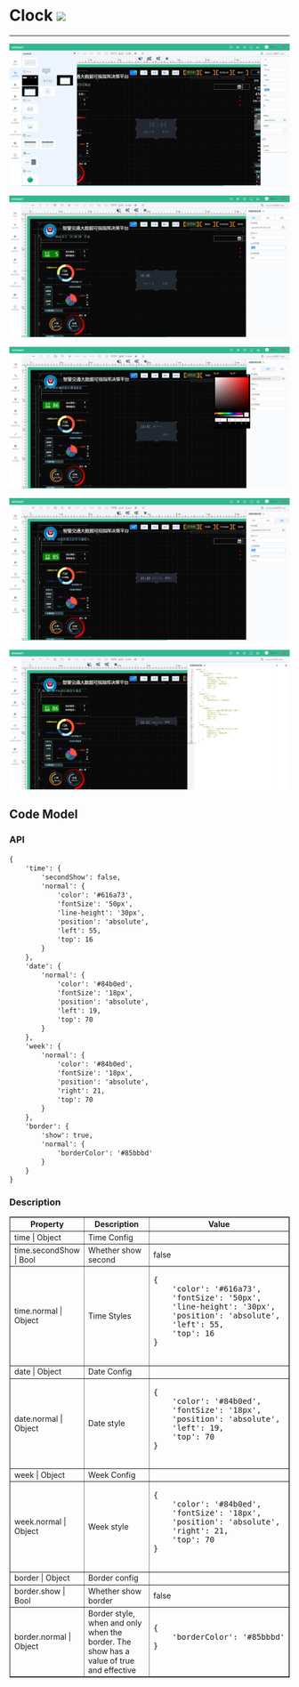 # Clock ![](/assets/Clock.png)

---

![](/assets/controls/clock01.png)

![](/assets/controls/clock02.png)

![](/assets/controls/clock03.png)

![](/assets/controls/clock04.png)

![](/assets/controls/clock05.png)

## Code Model

### API

```
{
    'time': {
        'secondShow': false,
        'normal': {
            'color': '#616a73',
            'fontSize': '50px',
            'line-height': '30px',
            'position': 'absolute',
            'left': 55,
            'top': 16
        }
    },
    'date': {
        'normal': {
            'color': '#84b0ed',
            'fontSize': '18px',
            'position': 'absolute',
            'left': 19,
            'top': 70
        }
    },
    'week': {
        'normal': {
            'color': '#84b0ed',
            'fontSize': '18px',
            'position': 'absolute',
            'right': 21,
            'top': 70
        }
    },
    'border': {
        'show': true,
        'normal': {
            'borderColor': '#85bbbd'
        }
    }
}
```

### Description


<table border="1">
    <tr>
        <th width="15%"> Property </th>
        <th width="30%"> Description </th>
        <th> Value </th>
    </tr>
    <tr>
        <td>time | Object  </td>
        <td> Time Config </td>
        <td> </td>
    </tr>
    <tr>
        <td>time.secondShow | Bool </td>
        <td> Whether show second </td>
        <td>false</td>
    </tr>
    <tr>
        <td>time.normal | Object </td>
        <td> Time Styles</td>
        <td><pre>
{
    'color': '#616a73',
    'fontSize': '50px',
    'line-height': '30px',
    'position': 'absolute',
    'left': 55,
    'top': 16
}
        </pre></td>
    </tr>
    <tr>
        <td>date | Object </td>
        <td> Date Config </td>
        <td> </td>
    </tr>
    <tr>
        <td>date.normal | Object </td>
        <td> Date style </td>
        <td><pre>
{
    'color': '#84b0ed',
    'fontSize': '18px',
    'position': 'absolute',
    'left': 19,
    'top': 70
}
        </pre></td>
    </tr>
    <tr>
        <td>week | Object </td>
        <td>Week Config </td>
        <td> </td>
    </tr>
    <tr>
        <td>week.normal | Object </td>
        <td>Week style</td>
        <td><pre>
{
    'color': '#84b0ed',
    'fontSize': '18px',
    'position': 'absolute',
    'right': 21,
    'top': 70
}
        </pre></td>
    </tr>
    <tr>
        <td>border | Object </td>
        <td>Border config</td>
        <td> </td>
    </tr>
    <tr>
        <td>border.show | Bool </td>
        <td> Whether show border </td>
        <td>false</td>
    </tr>
    <tr>
        <td>border.normal | Object </td>
        <td>Border style, when and only when the border. The show has a value of true and effective</td>
        <td><pre>
{
    'borderColor': '#85bbbd'
}
        </pre></td>
    </tr>
</table>




